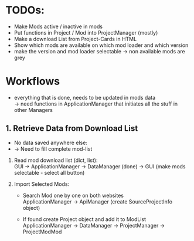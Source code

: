 # TODOs:

- Make Mods active / inactive in mods 
- Put functions in Project / Mod into ProjectManager (mostly)
- Make a download List from Project-Cards in HTML
- Show which mods are available on which mod loader and which version
- make the version and mod loader selectable -> non available mods are grey

# Workflows

- everything that is done, needs to be updated in mods data
<br>-> need functions in ApplicationManager that initiates all the stuff in other Managers

## 1. Retrieve Data from Download List
- No data saved anywhere else:
- -> Need to fill complete mod-list 

1. Read mod download list (dict, list):
   <br>GUI -> ApplicationManager -> DataManager (done) -> GUI (make mods selectable - select all button)

2. Import Selected Mods:
    - Search Mod one by one on both websites
    <br> ApplicationManager -> ApiManager (create SourceProjectInfo object)

    - If found create Project object and add it to ModList
    <br> ApplicationManager -> DataManager -> ProjectManager -> ProjectModMod 